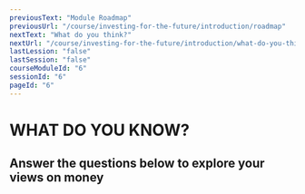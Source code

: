 ```yaml
---
previousText: "Module Roadmap"
previousUrl: "/course/investing-for-the-future/introduction/roadmap"
nextText: "What do you think?"
nextUrl: "/course/investing-for-the-future/introduction/what-do-you-think"
lastLession: "false"
lastSession: "false"
courseModuleId: "6"
sessionId: "6"
pageId: "6"
---
```



# WHAT DO YOU KNOW?

## Answer the questions below to explore your views on money